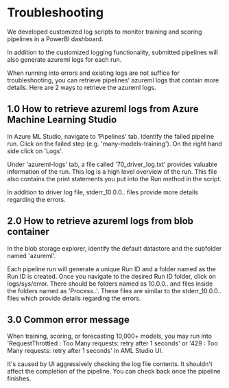 # Troubleshooting

We developed customized log scripts to monitor training and scoring pipelines in a PowerBI dashboard.

In addition to the customized logging functionality, submitted pipelines will also generate azureml logs for each run.

When running into errors and existing logs are not suffice for troubleshooting, you can retrieve pipelines' azureml logs that contain more details. Here are 2 ways to retrieve the azureml logs.

## 1.0 How to retrieve azureml logs from Azure Machine Learning Studio

In Azure ML Studio, navigate to 'Pipelines' tab. Identify the failed pipeline run. Click on the failed step (e.g. 'many-models-training'). On the right hand side click on 'Logs'.

Under 'azureml-logs' tab, a file called '70_driver_log.txt' provides valuable information of the run. This log is a high level overview of the run. This file also contains the print statements you put into the Run method in the script.

In addition to driver log file, stderr_10.0.0.. files provide more details regarding the errors.

## 2.0 How to retrieve azureml logs from blob container

In the blob storage explorer, identify the default datastore and the subfolder named 'azureml'.

Each pipeline run will generate a unique Run ID and a folder named as the Run ID is created. Once you navigate to the desired Run ID folder, click on logs/sys/error. There should be folders named as 10.0.0.. and files inside the folders named as 'Process..'. These files are similar to the stderr_10.0.0.. files which provide details regarding the errors.

## 3.0 Common error message

When training, scoring, or forecasting 10,000+ models, you may run into 'RequestThrottled : Too Many requests: retry after 1 seconds' or '429 : Too Many requests: retry after 1 seconds' in AML Studio UI.

It's caused by UI aggressively checking the log file contents. It shouldn't affect the completion of the pipeline. You can check back once the pipeline finishes.
